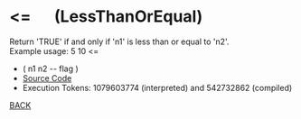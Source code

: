# &lt;= &emsp; (LessThanOrEqual)
Return 'TRUE' if and only if 'n1' is less than or equal to 'n2'.<br/>Example usage: 5 10 <=
* ( n1 n2 -- flag )
* [Source Code](../words/shando/LessThanOrEqual.cs)
* Execution Tokens: 1079603774 (interpreted) and 542732862 (compiled)


[BACK](builtins.md#LessThanOrEqual)
